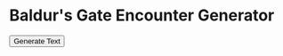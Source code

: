 <head>
  <meta charset="UTF-8">
  <meta name="viewport" content="width=device-width, initial-scale=1.0">
  <title>Baldur's Gate Encounter Generator</title>
</head>
<body>
  <h1>Baldur's Gate Encounter Generator</h1>
  <button id="generateText">Generate Text</button>
  <p id="result"></p>

  <script>
    // Define the climates
    const climate1 = "Forest";
    const climate2 = "Barren";

    // Helper function to load a CSV file and parse it
    async function loadCSV(filePath) {
      try {
        const response = await fetch(filePath);
        if (!response.ok) {
          throw new Error(`Failed to fetch ${filePath}: ${response.statusText}`);
        }
        const text = await response.text();
        return text.split("\n").map(row => row.split(","));
      } catch (error) {
        console.error("Error loading CSV:", error);
        return [];
      }
    }

    // Helper function to generate a random number between min and max (inclusive)
    function randomBetween(min, max) {
      return Math.floor(Math.random() * (max - min + 1)) + min;
    }

    // Helper function to validate row and column indices
    function isValidIndex(index, max) {
      return index >= 0 && index < max;
    }

    // Main logic
    document.getElementById("generateText").addEventListener("click", async () => {
      const csvData = await loadCSV("/CSV/BG hexcrawl - HexGen.csv");
      if (csvData.length === 0) {
        document.getElementById("result").innerText = "Error loading CSV data.";
        return;
      }

      const headerRow = csvData[0]; // First row is the header
      const resultElement = document.getElementById("result");

      const randomNumber = randomBetween(1, 4);
      let output = "";

      if (randomNumber === 1) {
        output = "Nothing happens.";
      } else if (randomNumber === 2) {
        const chosenClimate = randomBetween(1, 2) === 1 ? climate1 : climate2;
        const columnIndex = headerRow.findIndex(header => header.startsWith(chosenClimate));
        if (isValidIndex(columnIndex, headerRow.length)) {
          const randomRow = randomBetween(2, 7); // Rows 2 to 7
          if (isValidIndex(randomRow, csvData.length)) {
            output += csvData[randomRow][columnIndex] + "<br>";

            const subNumber = randomBetween(1, 6);
            if (subNumber === 1) {
              output += "They are resting.";
            } else if (subNumber === 2) {
              output += "They are wounded!";
            } else if (subNumber === 3) {
              output += "They are struggling with ";
              const subRandomRow = randomBetween(10, 13); // Rows 10 to 13
              if (isValidIndex(subRandomRow, csvData.length)) {
                const subValue = csvData[subRandomRow][columnIndex];
                const subSubColumnIndex = headerRow.findIndex(header => header.startsWith(subValue));
                const subSubRandomRow = randomBetween(23, 28); // Rows 23 to 28
                if (isValidIndex(subSubRandomRow, csvData.length) && isValidIndex(subSubColumnIndex, headerRow.length)) {
                  output += csvData[subSubRandomRow][subSubColumnIndex];
                }
              }
            } else if (subNumber === 4) {
              output += "They are hunting/patroling.";
            } else if (subNumber === 5) {
              output += "They are fighting ";
              const subRandomRow = randomBetween(2, 7); // Rows 2 to 7
              if (isValidIndex(subRandomRow, csvData.length)) {
                output += csvData[subRandomRow][columnIndex];
              }
            } else if (subNumber === 6) {
              output += "They are fleeing ";
              const subRandomRow = randomBetween(10, 13); // Rows 10 to 13
              if (isValidIndex(subRandomRow, csvData.length)) {
                const subValue = csvData[subRandomRow][columnIndex];
                const subSubColumnIndex = headerRow.findIndex(header => header.startsWith(subValue));
                const subSubRandomRow = randomBetween(2, 21); // Rows 2 to 21
                if (isValidIndex(subSubRandomRow, csvData.length) && isValidIndex(subSubColumnIndex, headerRow.length)) {
                  output += csvData[subSubRandomRow][subSubColumnIndex];
                }
              }
            }
          }
        }
      } else if (randomNumber === 3) {
        const chosenClimate = randomBetween(1, 2) === 1 ? climate1 : climate2;
        const columnIndex = headerRow.findIndex(header => header.startsWith(chosenClimate));
        if (isValidIndex(columnIndex, headerRow.length)) {
          const randomRow = randomBetween(10, 13); // Rows 10 to 13
              if (isValidIndex(RandomRow, csvData.length)) {
                const Value = csvData[RandomRow][columnIndex];
                const SubColumnIndex = headerRow.findIndex(header => header.startsWith(Value));
                const SubRandomRow = randomBetween(2, 21); // Rows 2 to 21
                if (isValidIndex(SubRandomRow, csvData.length) && isValidIndex(SubColumnIndex, headerRow.length)) {
                  output += csvData[SubRandomRow][SubColumnIndex] + "<br>";


            const subNumber = randomBetween(1, 6);
            if (subNumber === 1) {
              output += "They are resting.";
            } else if (subNumber === 2) {
              output += "They are wounded!";
            } else if (subNumber === 3) {
              output += "They are struggling with ";
              const subRandomRow = randomBetween(10, 13); // Rows 10 to 13
              if (isValidIndex(subRandomRow, csvData.length)) {
                const subValue = csvData[subRandomRow][columnIndex];
                const subSubColumnIndex = headerRow.findIndex(header => header.startsWith(subValue));
                const subSubRandomRow = randomBetween(23, 28); // Rows 23 to 28
                if (isValidIndex(subSubRandomRow, csvData.length) && isValidIndex(subSubColumnIndex, headerRow.length)) {
                  output += csvData[subSubRandomRow][subSubColumnIndex];
                }
              }
            } else if (subNumber === 4) {
              output += "They are hunting/patroling.";
            } else if (subNumber === 5) {
              output += "They are fighting ";
              const subRandomRow = randomBetween(2, 7); // Rows 2 to 7
              if (isValidIndex(subRandomRow, csvData.length)) {
                output += csvData[subRandomRow][columnIndex];
              }
            } else if (subNumber === 6) {
              output += "They are fleeing ";
              const subRandomRow = randomBetween(10, 13); // Rows 10 to 13
              if (isValidIndex(subRandomRow, csvData.length)) {
                const subValue = csvData[subRandomRow][columnIndex];
                const subSubColumnIndex = headerRow.findIndex(header => header.startsWith(subValue));
                const subSubRandomRow = randomBetween(2, 21); // Rows 2 to 21
                if (isValidIndex(subSubRandomRow, csvData.length) && isValidIndex(subSubColumnIndex, headerRow.length)) {
                  output += csvData[subSubRandomRow][subSubColumnIndex];
                }
              }
            }
          }
        }
                          }
              }
      } 
        else if (randomNumber === 4) {
        const subNumber = randomBetween(1, 5);
        const chosenClimate = randomBetween(1, 2) === 1 ? climate1 : climate2;
        const columnIndex = headerRow.findIndex(header => header.startsWith(chosenClimate));
        if (isValidIndex(columnIndex, headerRow.length)) {
          if (subNumber === 1) {
            if (isValidIndex(20, csvData.length)) {
              output += csvData[20][columnIndex];
            }
          } else if (subNumber === 2) {
            const randomRow = randomBetween(10, 13); // Rows 10 to 13
            if (isValidIndex(randomRow, csvData.length)) {
              const value = csvData[randomRow][columnIndex];
              const subColumnIndex = headerRow.findIndex(header => header.startsWith(value));
              const subSubRandomRow = randomBetween(23, 28); // Rows 23 to 28
              if (isValidIndex(subSubRandomRow, csvData.length) && isValidIndex(subColumnIndex, headerRow.length)) {
                output += csvData[subSubRandomRow][subColumnIndex];
              }
            }
          } else if (subNumber === 3) {
            const randomRow = randomBetween(2, 7); // Rows 2 to 7
            if (isValidIndex(randomRow, csvData.length)) {
              const value = csvData[randomRow][columnIndex];
              output += "The nest of " + value;
            }
          } else if (subNumber === 4) {
            output += "Heavy fog makes the party lost. They arrive at another location in the hex.";
          } else if (subNumber === 5) {
            output += "The Gibberling Horde is coming tonight. Sleeping will be impossible on this hex.";
          }
        }
      }

      resultElement.innerHTML = output || "Error: Unable to generate text.";
    });
  </script>
</body>
